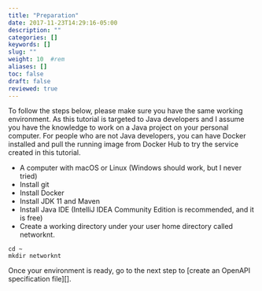 ```yaml
---
title: "Preparation"
date: 2017-11-23T14:29:16-05:00
description: ""
categories: []
keywords: []
slug: ""
weight: 10	#rem
aliases: []
toc: false
draft: false
reviewed: true
---
```


To follow the steps below, please make sure you have the same working environment. As this tutorial is targeted to Java developers and I assume you have the knowledge to work on a Java project on your personal computer. For people who are not Java developers, you can have Docker installed and pull the running image from Docker Hub to try the service created in this tutorial. 

* A computer with macOS or Linux (Windows should work, but I never tried)
* Install git
* Install Docker
* Install JDK 11 and Maven
* Install Java IDE (IntelliJ IDEA Community Edition is recommended, and it is free)
* Create a working directory under your user home directory called networknt.

```
cd ~
mkdir networknt
```

Once your environment is ready, go to the next step to [create an OpenAPI specification file][]. 

[create a Swagger specification file]: /tutorial/rest/openapi/database/specification/
